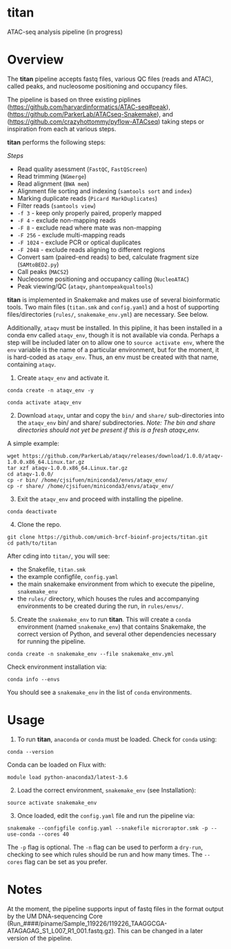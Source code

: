 # titan
ATAC-seq analysis pipeline (in progress)

# Overview

The **titan** pipeline accepts fastq files, various QC files (reads and ATAC), called peaks, and nucleosome positioning and occupancy files.  

The pipeline is based on three existing piplines (https://github.com/harvardinformatics/ATAC-seq#peak), (https://github.com/ParkerLab/ATACseq-Snakemake), and (https://github.com/crazyhottommy/pyflow-ATACseq) taking steps or inspiration from each at various steps.

**titan** performs the following steps:

_Steps_
 - Read quality asessment (`FastQC`, `FastQScreen`)
 - Read trimming (`NGmerge`)
 - Read alignment (`BWA mem`)
 - Alignment file sorting and indexing (`samtools sort` and `index`)
 - Marking duplicate reads (`Picard MarkDuplicates`)
 - Filter reads (`samtools view`)
 - `-f 3` - keep only properly paired, properly mapped
 - `-F 4` - exclude non-mapping reads
 - `-F 8` - exclude read where mate was non-mapping
 - `-F 256` - exclude multi-mapping reads
 - `-F 1024` - exclude PCR or optical duplicates
 - `-F 2048` - exclude reads aligning to different regions
 - Convert sam (paired-end reads) to bed, calculate fragment  size (`SAMtoBED2.py`)
 - Call peaks (`MACS2`)
 - Nucleosome positioning and occupancy calling (`NucleoATAC`)
 - Peak viewing/QC (`ataqv`, `phantompeakqualtools`)

**titan** is implemented in Snakemake and makes use of several bioinformatic tools. Two main files (`titan.smk` and `config.yaml`) and a host of supporting files/directories (`rules/`, `snakemake_env.yml`) are necessary. See below. 

Additionally, `ataqv` must be installed. In this pipline, it has been installed in a conda env called `ataqv_env`, though it is not available via conda. Perhaps a step will be included later on to allow one to `source activate env`, where the `env` variable is the name of a particular environment, but for the moment, it is hard-coded as `ataqv_env`. Thus, an env must be created with that name, containing `ataqv`.

1. Create `ataqv_env` and activate it.
```
conda create -n ataqv_env -y
```

```
conda activate ataqv_env
```

2. Download `ataqv`, untar and copy the `bin/` and `share/` sub-directories into the `ataqv_env` bin/ and share/ subdirectories. _Note: The bin and share directories should not yet be present if this is a fresh ataqv_env._

A simple example:
```
wget https://github.com/ParkerLab/ataqv/releases/download/1.0.0/ataqv-1.0.0.x86_64.Linux.tar.gz
tar xzf ataqv-1.0.0.x86_64.Linux.tar.gz
cd ataqv-1.0.0/
cp -r bin/ /home/cjsifuen/miniconda3/envs/ataqv_env/
cp -r share/ /home/cjsifuen/miniconda3/envs/ataqv_env/
```

3. Exit the `ataqv_env` and proceed with installing the pipeline.
```
conda deactivate
```

4. Clone the repo.

```
git clone https://github.com/umich-brcf-bioinf-projects/titan.git
cd path/to/titan
```

After cding into `titan/`, you will see:
 - the Snakefile, `titan.smk`
 - the example configfile, `config.yaml`
 - the main snakemake environment from which to execute the pipeline, `snakemake_env`
 - the `rules/` directory, which houses the rules and accompanying environments to be created during the run, in `rules/envs/`. 
 
5. Create the `snakemake_env` to run **titan**. This will create a `conda` environment (named `snakemake_env`) that contains Snakemake, the correct version of Python, and several other dependencies necessary for running the pipeline.
```
conda create -n snakemake_env --file snakemake_env.yml
```

Check environment installation via:
```
conda info --envs
```

You should see a `snakemake_env` in the list of `conda` environments.



# Usage

1. To run **titan**, `anaconda` or `conda` must be loaded. Check for `conda` using:   
```
conda --version
```

Conda can be loaded on Flux with:
```
module load python-anaconda3/latest-3.6
```


2. Load the correct environment, `snakemake_env` (see Installation):
```
source activate snakemake_env
```


3. Once loaded, edit the `config.yaml` file and run the pipeline via:
```
snakemake --configfile config.yaml --snakefile microraptor.smk -p --use-conda --cores 40
```

The `-p` flag is optional. The `-n` flag can be used to perform a `dry-run`, checking to see which rules should be run and how many times. The `--cores` flag can be set as you prefer. 

# Notes

At the moment, the pipeline supports  input of fastq files in the format output by the UM DNA-sequencing Core (Run_####/piname/Sample_119226/119226_TAAGGCGA-ATAGAGAG_S1_L007_R1_001.fastq.gz).  This can be changed in a later version of the pipeline.  
